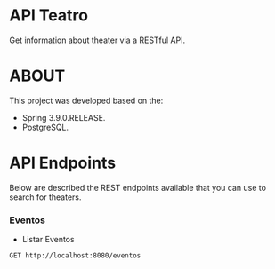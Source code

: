 # API Teatro
Get information about theater via a RESTful API.

# ABOUT
This project was developed based on the:
- Spring 3.9.0.RELEASE.
- PostgreSQL.

# API Endpoints
Below are described the REST endpoints available that you can use to search for theaters.

### Eventos
- Listar Eventos
``` html
GET http://localhost:8080/eventos
```

